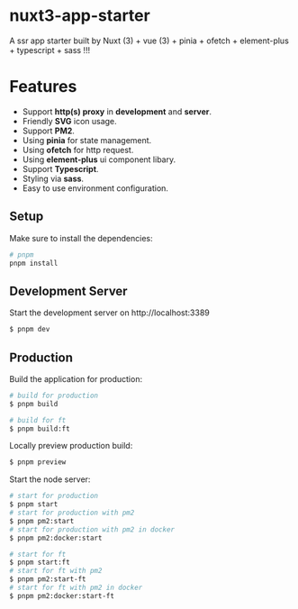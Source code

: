 # nuxt3-app-starter

A ssr app starter built by Nuxt (3) + vue (3) + pinia + ofetch + element-plus + typescript + sass !!!

# Features

- Support **http(s) proxy** in **development** and **server**.
- Friendly **SVG** icon usage.
- Support **PM2**.
- Using **pinia** for state management.
- Using **ofetch** for http request.
- Using **element-plus** ui component libary.
- Support **Typescript**.
- Styling via **sass**.
- Easy to use environment configuration.

## Setup

Make sure to install the dependencies:

```bash
# pnpm
pnpm install
```

## Development Server

Start the development server on http://localhost:3389

```bash
$ pnpm dev
```

## Production

Build the application for production:

```bash
# build for production
$ pnpm build

# build for ft
$ pnpm build:ft
```

Locally preview production build:

```bash
$ pnpm preview
```

Start the node server:

``` bash
# start for production
$ pnpm start
# start for production with pm2
$ pnpm pm2:start
# start for production with pm2 in docker
$ pnpm pm2:docker:start

# start for ft
$ pnpm start:ft
# start for ft with pm2
$ pnpm pm2:start-ft
# start for ft with pm2 in docker
$ pnpm pm2:docker:start-ft
```


